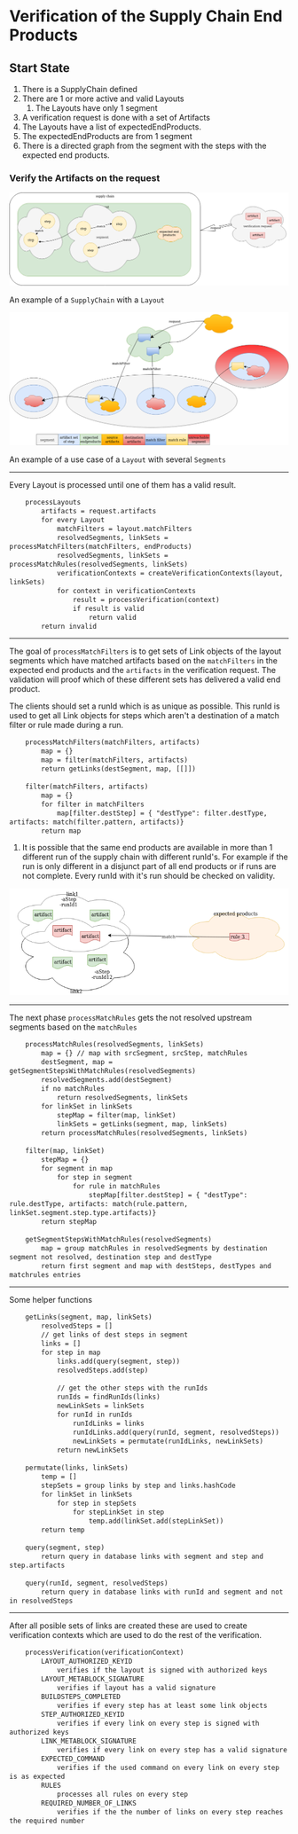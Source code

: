 # Verification of the Supply Chain End Products

## Start State

1. There is a SupplyChain defined
2. There are 1 or more active and valid Layouts
    1. The Layouts have only 1 segment
3. A verification request is done with a set of Artifacts
4. The Layouts have a list of expectedEndProducts.
5. The expectedEndProducts are from 1 segment
6. There is a directed graph from the segment with the steps with the expected end products.

### Verify the Artifacts on the request

![example](images/layout_example.png)

An example of a `SupplyChain` with a `Layout`

![layout with several segments](images/layout_with_several_segments.png)

An example of a use case of a `Layout` with several `Segments`

---
Every Layout is processed until one of them has a valid result.

```
    processLayouts
        artifacts = request.artifacts
        for every Layout
            matchFilters = layout.matchFilters
            resolvedSegments, linkSets = processMatchFilters(matchFilters, endProducts)
            resolvedSegments, linkSets = processMatchRules(resolvedSegments, linkSets)
            verificationContexts = createVerificationContexts(layout, linkSets)
            for context in verificationContexts
                result = processVerification(context)
                if result is valid
                    return valid
        return invalid
```
---
The goal of `processMatchFilters` is to get sets of Link objects of the layout segments which have matched artifacts based on the `matchFilters` in the expected end products and the `artifacts` in the verification request. The validation will proof which of these different sets has delivered a valid end product.

The clients should set a runId which is as unique as possible. This runId is used to get all Link objects for steps which aren't a destination of a match filter or rule made during a run.

```
    processMatchFilters(matchFilters, artifacts)
        map = {}
        map = filter(matchFilters, artifacts)
        return getLinks(destSegment, map, [[]])
                
    filter(matchFilters, artifacts)
        map = {}
        for filter in matchFilters
            map[filter.destStep] = { "destType": filter.destType, artifacts: match(filter.pattern, artifacts)}
        return map
```
1. It is possible that the same end products are available in more than 1 different run of the supply chain with different runId's. For example if the run is only different in a disjunct part of all end products or if runs are not complete. Every runId with it's run should be checked on validity.

![several rule id's](images/several_ruleids.png)

---
The next phase `processMatchRules` gets the not resolved upstream segments based on the `matchRules`

```
    processMatchRules(resolvedSegments, linkSets)
        map = {} // map with srcSegment, srcStep, matchRules
        destSegment, map = getSegmentStepsWithMatchRules(resolvedSegments)
        resolvedSegments.add(destSegment)
        if no matchRules
            return resolvedSegments, linkSets
        for linkSet in linkSets
            stepMap = filter(map, linkSet)
            linkSets = getLinks(segment, map, linkSets)
        return processMatchRules(resolvedSegments, linkSets)
                
    filter(map, linkSet)
        stepMap = {}
        for segment in map
            for step in segment
                for rule in matchRules
                    stepMap[filter.destStep] = { "destType": rule.destType, artifacts: match(rule.pattern, linkSet.segment.step.type.artifacts)}
        return stepMap
            
    getSegmentStepsWithMatchRules(resolvedSegments)
        map = group matchRules in resolvedSegments by destination segment not resolved, destination step and destType
        return first segment and map with destSteps, destTypes and matchrules entries
```
---
Some helper functions 

```
    getLinks(segment, map, linkSets)
        resolvedSteps = []
        // get links of dest steps in segment
        links = []
        for step in map
            links.add(query(segment, step))
            resolvedSteps.add(step)
                
            // get the other steps with the runIds
            runIds = findRunIds(links)
            newLinkSets = linkSets
            for runId in runIds
                runIdLinks = links
                runIdLinks.add(query(runId, segment, resolvedSteps))
                newLinkSets = permutate(runIdLinks, newLinkSets)
            return newLinkSets
            
    permutate(links, linkSets)
        temp = []
        stepSets = group links by step and links.hashCode
        for linkSet in linkSets
            for step in stepSets
                for stepLinkSet in step
                    temp.add(linkSet.add(stepLinkSet))
        return temp
                    
    query(segment, step)
        return query in database links with segment and step and step.artifacts
              
    query(runId, segment, resolvedSteps)
        return query in database links with runId and segment and not in resolvedSteps
```



---

After all posible sets of links are created these are used to create verification contexts which are used to do the rest of the verification.


```
    processVerification(verificationContext)
        LAYOUT_AUTHORIZED_KEYID
            verifies if the layout is signed with authorized keys 
        LAYOUT_METABLOCK_SIGNATURE
            verifies if layout has a valid signature        
        BUILDSTEPS_COMPLETED
            verifies if every step has at least some link objects
        STEP_AUTHORIZED_KEYID
            verifies if every link on every step is signed with authorized keys
        LINK_METABLOCK_SIGNATURE
            verifies if every link on every step has a valid signature
        EXPECTED_COMMAND
            verifies if the used command on every link on every step is as expected
        RULES
            processes all rules on every step
        REQUIRED_NUMBER_OF_LINKS
            verifies if the the number of links on every step reaches the required number
```
        
    
    

